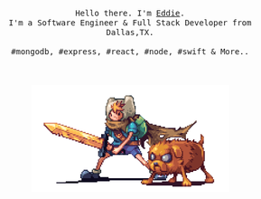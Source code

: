 <p align="center">
  <br>
  <br>
  <br>
  <samp>Hello there. I'm <a href="https://ibarrasb.github.io/eduardo-portfolio-react/">Eddie</a>.<br> I'm a Software Engineer & Full Stack Developer from Dallas,TX.<br><br>#mongodb, #express, #react, #node, #swift
  & More..
  </samp>
  <br>
  <br>
  <br>
  <br>
  <img src="https://github.com/selimdoyranli/selimdoyranli/blob/master/preview.gif" width="350" />
</p>
